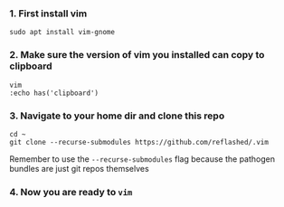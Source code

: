 ### 1. First install vim

```
sudo apt install vim-gnome
```

### 2. Make sure the version of vim you installed can copy to clipboard

```
vim
:echo has('clipboard')
```

### 3. Navigate to your home dir and clone this repo

```
cd ~
git clone --recurse-submodules https://github.com/reflashed/.vim
```

Remember to use the `--recurse-submodules` flag because the pathogen bundles are just git repos themselves

### 4. Now you are ready to `vim`
